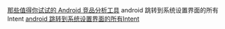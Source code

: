 [那些值得你试试的 Android 竞品分析工具](http://www.diycode.cc/topics/159)
android 跳转到系统设置界面的所有Intent
[android 跳转到系统设置界面的所有Intent](http://www.cnblogs.com/wangmars/p/5240083.html)
